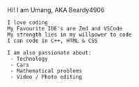 Hi! I am Umang, AKA Beardy4906
  
    I love coding
    My Favourite IDE's are Zed and VSCode
    My strength lies in my willpower to code
    I can code in C++, HTML & CSS

    I am also passionate about:
     - Technology
     - Cars
     - Mathematical problems
     - Video / Photo editing
            
    
